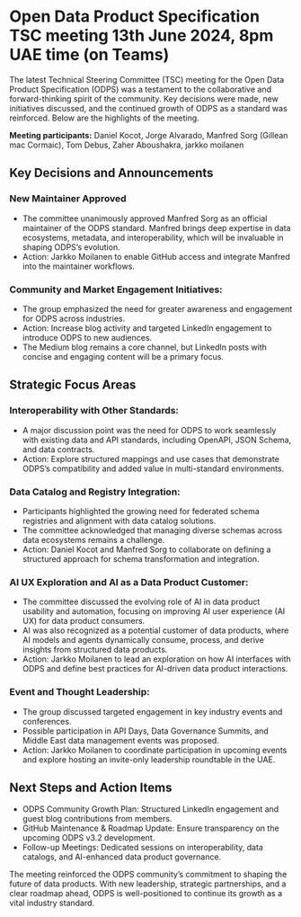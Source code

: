 
# Open Data Product Specification TSC meeting 13th June 2024, 8pm UAE time (on Teams)

The latest Technical Steering Committee (TSC) meeting for the Open Data Product Specification (ODPS) was a testament to the collaborative and forward-thinking spirit of the community. Key decisions were made, new initiatives discussed, and the continued growth of ODPS as a standard was reinforced. Below are the highlights of the meeting.

**Meeting participants:** Daniel Kocot, Jorge Alvarado, Manfred Sorg (Gillean mac
Cormaic), Tom Debus, Zaher Aboushakra, jarkko moilanen

## Key Decisions and Announcements

### New Maintainer Approved

- The committee unanimously approved Manfred Sorg as an official maintainer of the ODPS standard. Manfred brings deep expertise in data ecosystems, metadata, and interoperability, which will be invaluable in shaping ODPS’s evolution.
- Action: Jarkko Moilanen to enable GitHub access and integrate Manfred into the maintainer workflows.

### Community and Market Engagement Initiatives:

- The group emphasized the need for greater awareness and engagement for ODPS across industries.
- Action: Increase blog activity and targeted LinkedIn engagement to introduce ODPS to new audiences.
- The Medium blog remains a core channel, but LinkedIn posts with concise and engaging content will be a primary focus.

## Strategic Focus Areas

### Interoperability with Other Standards:

- A major discussion point was the need for ODPS to work seamlessly with existing data and API standards, including OpenAPI, JSON Schema, and data contracts.
- Action: Explore structured mappings and use cases that demonstrate ODPS’s compatibility and added value in multi-standard environments.

### Data Catalog and Registry Integration:

- Participants highlighted the growing need for federated schema registries and alignment with data catalog solutions.
- The committee acknowledged that managing diverse schemas across data ecosystems remains a challenge.
- Action: Daniel Kocot and Manfred Sorg to collaborate on defining a structured approach for schema transformation and integration.

### AI UX Exploration and AI as a Data Product Customer:

- The committee discussed the evolving role of AI in data product usability and automation, focusing on improving AI user experience (AI UX) for data product consumers.
- AI was also recognized as a potential customer of data products, where AI models and agents dynamically consume, process, and derive insights from structured data products.
- Action: Jarkko Moilanen to lead an exploration on how AI interfaces with ODPS and define best practices for AI-driven data product interactions.

### Event and Thought Leadership:

- The group discussed targeted engagement in key industry events and conferences.
- Possible participation in API Days, Data Governance Summits, and Middle East data management events was proposed.
- Action: Jarkko Moilanen to coordinate participation in upcoming events and explore hosting an invite-only leadership roundtable in the UAE.

## Next Steps and Action Items

- ODPS Community Growth Plan: Structured LinkedIn engagement and guest blog contributions from members.
- GitHub Maintenance & Roadmap Update: Ensure transparency on the upcoming ODPS v3.2 development.
- Follow-up Meetings: Dedicated sessions on interoperability, data catalogs, and AI-enhanced data product governance.

The meeting reinforced the ODPS community’s commitment to shaping the future of data products. With new leadership, strategic partnerships, and a clear roadmap ahead, ODPS is well-positioned to continue its growth as a vital industry standard.
